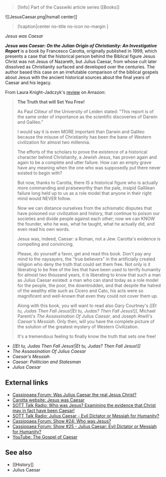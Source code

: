 > [!info] Part of the Casswiki article series [[Books]]

![[JesusCaesar.png|hsmall center]]
> [!caption|center no-title no-icon no-margin ]
> 
_Jesus was Caesar_

_**Jesus was Caesar: On the Julian Origin of Christianity: An Investigative Report**_ is a book by Francesco Carotta, originally published in 1999, which presents a case that the historical person behind the Biblical figure Jesus Christ was not Jesus of Nazareth, but Julius Caesar, from whose cult later dissolved as Christianity surfaced and developed over the centuries. The author based this case on an irrefutable comparison of the biblical gospels about Jesus with the ancient historical sources about the final years of Caesar and his legacy.

From Laura Knight-Jadczyk's [review](http://www.amazon.com/review/R36V4IQ0AC6S04/) on Amazon:

> **The Truth that will Set You Free!**
> 
> As Paul Cliteur of the University of Leiden stated: "This report is of the same order of importance as the scientific discoveries of Darwin and Galileo."
> 
> I would say it is even MORE important than Darwin and Galileo because the misuse of Christianity has been the bane of Western civilization for almost two millennia.
> 
> The efforts of the scholars to prove the existence of a historical character behind Christianity, a Jewish Jesus, has proven again and again to be a complete and utter failure. How can an empty grave have any meaning when the one who was supposedly put there never existed to begin with?
> 
> But now, thanks to Carotta, there IS a historical figure who is actually more commanding and praiseworthy than the pale, insipid Gallilean failure long held up to us as a role model that anyone in their right mind would NEVER follow.
> 
> Now we can distance ourselves from the schismatic disputes that have poisoned our civilization and history, that continue to poison our societies and divide people against each other; now we can KNOW the founder, who he was, what he taught, what he actually did, and even read his own words.
> 
> Jesus was, indeed, Caesar: a Roman, not a Jew. Carotta's evidence is compelling and convincing.
> 
> Please, do yourself a favor, get and read this book. Don't pay any mind to the naysayers, the "true believers" in the artificially created religion who deny the truth that could set them free. Not only is it liberating to be free of the lies that have been used to terrify humanity for almost two thousand years, it is liberating to know that such a man as Julius Caesar existed: a man who can stand today as a role model for the people, the poor, the downtrodden, and that despite the hatred of the wealthy elite such as Cicero and Cato, his acts were so magnificent and well-known that even they could not cover them up.
> 
> Along with this book, you will want to read also Gary Courtney's _[[Et tu, Judas Then Fall Jesus!|Et tu, Judas? Then Fall Jesus!]]_, Michael Parenti's _The Assassination Of Julius Caesar_, and Joseph Atwill's _Caesar's Messiah_. Only then, will you have the complete picture of the solution of the greatest mystery of Western Civilization.
> 
> It's a tremendous feeling to finally know the truth that sets one free!

*   _[[Et tu, Judas Then Fall Jesus!|Et tu, Judas? Then Fall Jesus!]]_
*   _The Assassination Of Julius Caesar_
*   _Caesar's Messiah_
*   _Caesar: Politician and Statesman_
*   _Julius Caesar_

External links
--------------

*   [Cassiopaea Forum: Was Julius Caesar the real Jesus Christ?](https://cassiopaea.org/forum/index.php/topic,31732.0.html)
*   [Carotta website: Jesus was Caesar](http://www.carotta.de/subseite/texte/jwc_e/contents.html)
*   [SOTT Talk Radio: Who was Jesus? Examining the evidence that Christ may in fact have been Caesar!](http://www.sott.net/article/264750-SOTT-Talk-Radio-Who-was-Jesus-Examining-the-evidence-that-Christ-may-in-fact-have-been-Caesar)
*   [SOTT Talk Radio: Julius Caesar - Evil Dictator or Messiah for Humanity?](http://www.sott.net/article/272018-SOTT-Talk-Radio-Julius-Caesar-Evil-Dictator-or-Messiah-for-Humanity)
*   [Cassiopaea Forum: Show #24: Who was Jesus?](https://cassiopaea.org/forum/index.php/topic,31767.0.html)
*   [Cassiopaea Forum: Show #25 - Julius Caesar: Evil Dictator or Messiah for Humanity?](https://cassiopaea.org/forum/index.php/topic,31817.0.html)
*   [YouTube: The Gospel of Caesar](https://www.youtube.com/watch?v=gvga-98x6Nk)

See also
--------

*   [[History]]
*   Julius Caesar